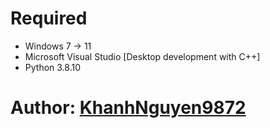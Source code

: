 # Required
- Windows 7 -> 11
- Microsoft Visual Studio [Desktop development with C++]
- Python 3.8.10

# Author: [KhanhNguyen9872](https://fb.me/khanh10a1)